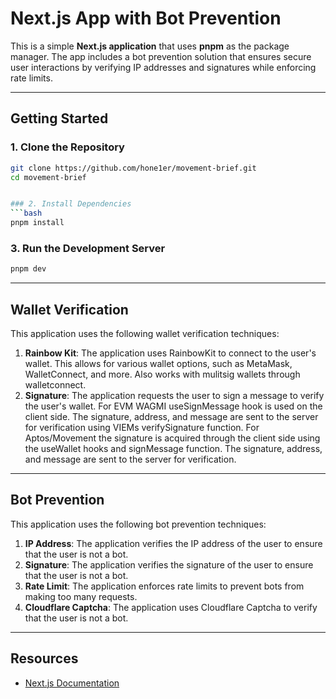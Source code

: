 # Next.js App with Bot Prevention

This is a simple **Next.js application** that uses **pnpm** as the package manager. The app includes a bot prevention solution that ensures secure user interactions by verifying IP addresses and signatures while enforcing rate limits.

---

## Getting Started

### 1. Clone the Repository

````bash
git clone https://github.com/hone1er/movement-brief.git
cd movement-brief


### 2. Install Dependencies
```bash
pnpm install
````

### 3. Run the Development Server

```bash
pnpm dev
```

---

## Wallet Verification

This application uses the following wallet verification techniques:

1. **Rainbow Kit**: The application uses RainbowKit to connect to the user's wallet. This allows for various wallet options, such as MetaMask, WalletConnect, and more. Also works with mulitsig wallets through walletconnect.
2. **Signature**: The application requests the user to sign a message to verify the user's wallet. For EVM WAGMI useSignMessage hook is used on the client side. The signature, address, and message are sent to the server for verification using VIEMs verifySignature function.
   For Aptos/Movement the signature is acquired through the client side using the useWallet hooks and signMessage function. The signature, address, and message are sent to the server for verification.

---

## Bot Prevention

This application uses the following bot prevention techniques:

1. **IP Address**: The application verifies the IP address of the user to ensure that the user is not a bot.
2. **Signature**: The application verifies the signature of the user to ensure that the user is not a bot.
3. **Rate Limit**: The application enforces rate limits to prevent bots from making too many requests.
4. **Cloudflare Captcha**: The application uses Cloudflare Captcha to verify that the user is not a bot.

---

## Resources

- [Next.js Documentation](https://nextjs.org/docs)
